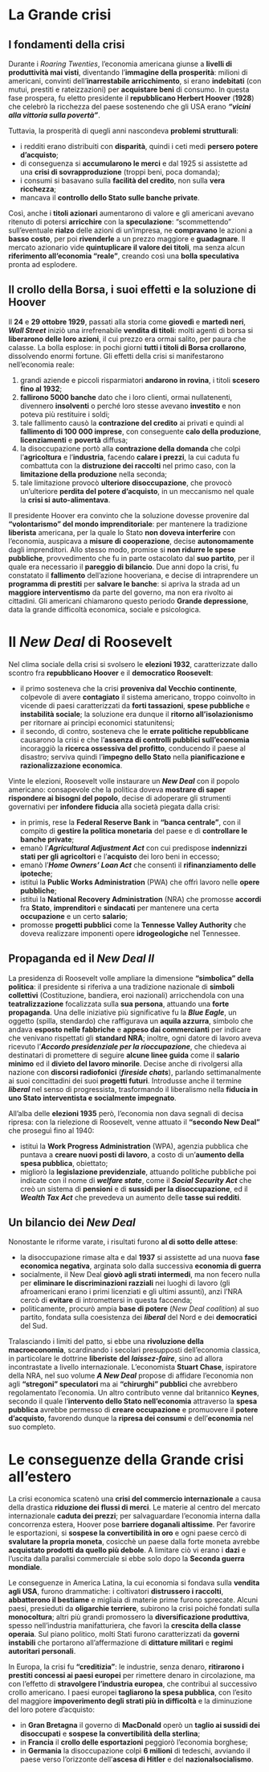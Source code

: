 # La Grande crisi
## I fondamenti della crisi
Durante i *Roaring Twenties*, l’economia americana giunse a **livelli di produttività mai visti**, diventando l’**immagine della prosperità**: milioni di americani, convinti dell’**inarrestabile arricchimento**, si erano **indebitati** (con mutui, prestiti e rateizzazioni) per **acquistare beni** di consumo. In questa fase prospera, fu eletto presidente il **repubblicano Herbert Hoover** (**1928**) che celebrò la ricchezza del paese sostenendo che gli USA erano ***“vicini alla vittoria sulla povertà”***.

Tuttavia, la prosperità di quegli anni nascondeva **problemi strutturali**:
- i redditi erano distribuiti con **disparità**, quindi i ceti medi **persero potere d’acquisto**;
- di conseguenza si **accumularono le merci** e dal 1925 si assistette ad una **crisi di sovrapproduzione** (troppi beni, poca domanda);
- i consumi si basavano sulla **facilità del credito**, non sulla **vera ricchezza**;
- mancava il **controllo dello Stato sulle banche private**.

Così, anche i **titoli azionari** aumentarono di valore e gli americani avevano ritenuto di potersi **arricchire** con la **speculazione**: “scommettendo” sull’eventuale **rialzo** delle azioni di un’impresa, ne **compravano** le azioni a **basso costo**, per poi **rivenderle** a un prezzo maggiore e **guadagnare**. Il mercato azionario vide **quintuplicare il valore dei titoli**, ma senza alcun **riferimento all’economia “reale”**, creando così una **bolla speculativa** pronta ad esplodere.
## Il crollo della Borsa, i suoi effetti e la soluzione di Hoover
Il **24** e **29 ottobre 1929**, passati alla storia come **giovedì** e **martedì neri**, ***Wall Street*** iniziò una irrefrenabile **vendita di titoli**: molti agenti di borsa si **liberarono delle loro azioni**, il cui prezzo era ormai salito, per paura che calasse. La bolla esplose: in pochi giorni **tutti i titoli di Borsa crollarono**, dissolvendo enormi fortune. Gli effetti della crisi si manifestarono nell’economia reale:
1. grandi aziende e piccoli risparmiatori **andarono in rovina**, i titoli **scesero fino al 1932**;
2. **fallirono 5000 banche** dato che i loro clienti, ormai nullatenenti, divennero **insolventi** o perché loro stesse avevano **investito** e non poteva più restituire i soldi;
3. tale fallimento causò la **contrazione del credito** ai privati e quindi al **fallimento di 100 000 imprese**, con conseguente **calo della produzione**, **licenziamenti** e **povertà** diffusa;
4. la disoccupazione portò alla **contrazione della domanda** che colpì l’**agricoltura** e l’**industria**, facendo **calare i prezzi**, la cui caduta fu combattuta con la **distruzione dei raccolti** nel primo caso, con la **limitazione della produzione** nella seconda;
5. tale limitazione provocò **ulteriore disoccupazione**, che provocò un’ulteriore **perdita del potere d’acquisto**, in un meccanismo nel quale la **crisi si auto-alimentava**.

Il presidente Hoover era convinto che la soluzione dovesse provenire dal **“volontarismo” del mondo imprenditoriale**: per mantenere la tradizione **liberista** americana, per la quale lo Stato **non doveva interferire** con l’economia, auspicava a **misure di cooperazione**, decise **autonomamente** dagli imprenditori. Allo stesso modo, promise si **non ridurre le spese pubbliche**, provvedimento che fu in parte ostacolato dal **suo partito**, per il quale era necessario il **pareggio di bilancio**. Due anni dopo la crisi, fu constatato il **fallimento** dell’azione hooveriana, e decise di intraprendere un **programma di prestiti** per **salvare le banche**: si apriva la strada ad un **maggiore interventismo** da parte del governo, ma non era rivolto ai cittadini. Gli americani chiamarono questo periodo **Grande depressione**, data la grande difficoltà economica, sociale e psicologica.
# Il *New Deal* di Roosevelt
Nel clima sociale della crisi si svolsero le **elezioni 1932**, caratterizzate dallo scontro fra **repubblicano Hoover** e il **democratico Roosevelt**:
- il primo sosteneva che la crisi **proveniva dal Vecchio continente**, colpevole di avere **contagiato** il sistema americano, troppo coinvolto in vicende di paesi caratterizzati da **forti tassazioni**, **spese pubbliche** e **instabilità sociale**; la soluzione era dunque il **ritorno all’isolazionismo** per ritornare ai principi economici statunitensi;
- il secondo, di contro, sosteneva che le **errate politiche repubblicane** causarono la crisi e che l’**assenza di controlli pubblici sull’economia** incoraggiò la **ricerca ossessiva del profitto**, conducendo il paese al disastro; serviva quindi l’**impegno dello Stato** nella **pianificazione e razionalizzazione economica**.

Vinte le elezioni, Roosevelt volle instaurare un ***New Deal*** con il popolo americano: consapevole che la politica doveva **mostrare di saper rispondere ai bisogni del popolo**, decise di adoperare gli strumenti governativi per **infondere fiducia** alla società piegata dalla crisi:
- in primis, rese la **Federal Reserve Bank** in **“banca centrale”**, con il compito di **gestire la politica monetaria** del paese e di **controllare le banche private**;
- emanò l’***Agricultural Adjustment Act*** con cui predispose **indennizzi stati per gli agricoltori** e l’**acquisto** dei loro beni in eccesso;
- emanò l’***Home Owners’ Loan Act*** che consentì il **rifinanziamento delle ipoteche**;
- istituì la **Public Works Administration** (PWA) che offrì lavoro nelle **opere pubbliche**;
- istituì la **National Recovery Administration** (NRA) che promosse **accordi** fra **Stato**, **imprenditori** e **sindacati** per mantenere una certa **occupazione** e un certo **salario**;
- promosse **progetti pubblici** come la **Tennesse Valley Authority** che doveva realizzare imponenti opere **idrogeologiche** nel Tennessee.
## Propaganda ed il *New Deal II*
La presidenza di Roosevelt volle ampliare la dimensione **“simbolica” della politica**: il presidente si riferiva a una tradizione nazionale di **simboli collettivi** (Costituzione, bandiera, eroi nazionali) arricchendola con una **teatralizzazione** focalizzata sulla **sua persona**, attuando una **forte propaganda**. Una delle iniziative più significative fu la ***Blue Eagle***, un oggetto (spilla, stendardo) che raffigurava un **aquila azzurra**, simbolo che andava **esposto nelle fabbriche** e **appeso dai commercianti** per indicare che venivano rispettati gli **standard NRA**; inoltre, ogni datore di lavoro aveva ricevuto l’***Accordo presidenziale per la rioccupazione***, che chiedeva ai destinatari di promettere di seguire **alcune linee guida** come il **salario minimo** ed il **divieto del lavoro minorile**. Decise anche di rivolgersi alla nazione con **discorsi radiofonici** (***fireside chats***), parlando settimanalmente ai suoi concittadini dei suoi **progetti futuri**. Introdusse anche il termine ***liberal*** nel senso di progressista, trasformando il liberalismo nella **fiducia in uno Stato interventista e socialmente impegnato**.

All’alba delle **elezioni 1935** però, l’economia non dava segnali di decisa ripresa: con la rielezione di Roosevelt, venne attuato il **“secondo New Deal”** che proseguì fino al 1940:
- istituì la **Work Progress Administration** (WPA), agenzia pubblica che puntava a **creare nuovi posti di lavoro**, a costo di un’**aumento della spesa pubblica**, obiettato;
- migliorò la **legislazione previdenziale**, attuando politiche pubbliche poi indicate con il nome di ***welfare state***, come il ***Social Security Act*** che creò un sistema di **pensioni** e di **sussidi per la disoccupazione**, ed il ***Wealth Tax Act*** che prevedeva un aumento delle **tasse sui redditi**.
## Un bilancio dei *New Deal*
Nonostante le riforme varate, i risultati furono **al di sotto delle attese**:
- la disoccupazione rimase alta e dal **1937** si assistette ad una nuova **fase economica negativa**, arginata solo dalla successiva **economia di guerra**
- socialmente, il New Deal **giovò agli strati intermedi**, ma non fecero nulla per **eliminare le discriminazioni razziali** nei luoghi di lavoro (gli afroamericani erano i primi licenziati e gli ultimi assunti), anzi l’NRA cercò di **evitare** di intromettersi in questa faccenda;
- politicamente, procurò ampia **base di potere** (*New Deal coalition*) al suo partito, fondata sulla coesistenza dei ***liberal*** del Nord e dei **democratici** del Sud.

Tralasciando i limiti del patto, si ebbe una **rivoluzione della macroeconomia**, scardinando i secolari presupposti dell’economia classica, in particolare le dottrine **liberiste** **del *laissez-faire***, sino ad allora incontrastate a livello internazionale. L’economista **Stuart Chase**, ispiratore della NRA, nel suo volume ***A New Deal*** propose di affidare l’economia non agli **“stregoni” speculatori** ma ai **“chirurghi” pubblici** che avrebbero regolamentato l’economia. Un altro contributo venne dal britannico **Keynes**, secondo il quale l’**intervento dello Stato nell’economia** attraverso la **spesa pubblica** avrebbe permesso di **creare occupazione** e promuovere il **potere d’acquisto**, favorendo dunque la **ripresa dei consumi** e dell’**economia** nel suo completo.
# Le conseguenze della Grande crisi all’estero
La crisi economica scatenò una **crisi del commercio internazionale** a causa della drastica **riduzione dei flussi di merci**. Le materie al centro del mercato internazionale **caduta dei prezzi**; per salvaguardare l’economia interna dalla concorrenza estera, Hoover pose **barriere doganali altissime**. Per favorire le esportazioni, si **sospese la convertibilità in oro** e ogni paese cercò di **svalutare la propria moneta**, cosicchè un paese dalla forte moneta avrebbe **acquistato prodotti da quello più debole**. A limitare ciò vi erano i **dazi** e l’uscita dalla paralisi commerciale si ebbe solo dopo la **Seconda guerra mondiale**.

Le conseguenze in America Latina, la cui economia si fondava sulla **vendita agli USA**, furono drammatiche: i coltivatori **distrussero i raccolti**, **abbatterono il bestiame** e migliaia di materie prime furono sprecate. Alcuni paesi, presieduti da **oligarchie terriere**, subirono la crisi poiché fondati sulla **monocoltura**; altri più grandi promossero la **diversificazione produttiva**, spesso nell’industria manifatturiera, che favorì la **crescita della classe operaia**. Sul piano politico, molti Stati furono caratterizzati da **governi instabili** che portarono all’affermazione di **dittature militari** e **regimi autoritari personali**.

In Europa, la crisi fu **“creditizia”**: le industrie, senza denaro, **ritirarono i prestiti concessi ai paesi europei** per rimettere denaro in circolazione, ma con l’effetto di **stravolgere l’industria europea**, che contribuì al successivo crollo americano. I paesi europei **tagliarono la spesa pubblica**, con l’esito del maggiore **impoverimento degli strati più in difficoltà** e la diminuzione del loro potere d’acquisto:
- in **Gran Bretagna** il governo di **MacDonald** operò un **taglio ai sussidi dei disoccupati** e **sospese la convertibilità della sterlina**;
- in **Francia** il **crollo delle esportazioni** peggiorò l’economia borghese;
- in **Germania** la disoccupazione colpì **6 milioni** di tedeschi, avviando il paese verso l’orizzonte dell’**ascesa di Hitler** e del **nazionalsocialismo**.